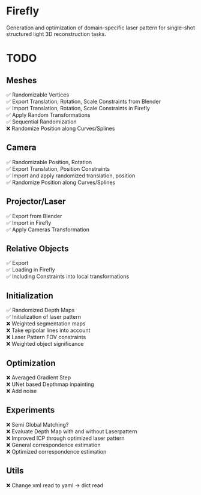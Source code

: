 # Firefly
Generation and optimization of domain-specific laser pattern for single-shot structured light 3D reconstruction tasks.



# TODO
## Meshes
✅ Randomizable Vertices  
✅ Export Translation, Rotation, Scale Constraints from Blender  
✅ Import Translation, Rotation, Scale Constraints in Firefly  
✅ Apply Random Transformations  
✅ Sequential Randomization  
❌ Randomize Position along Curves/Splines  

## Camera
✅ Randomizable Position, Rotation  
✅ Export Translation, Position Constraints  
✅ Import and apply randomized translation, position  
✅ Randomize Position along Curves/Splines 

## Projector/Laser
✅ Export from Blender  
✅ Import in Firefly  
✅ Apply Cameras Transformation  

## Relative Objects
✅ Export  
✅ Loading in Firefly  
✅ Including Constraints into local transformations

## Initialization
✅ Randomized Depth Maps  
✅ Initialization of laser pattern  
❌ Weighted segmentation maps  
❌ Take epipolar lines into account  
❌ Laser Pattern FOV constraints  
❌ Weighted object significance  

## Optimization
❌ Averaged Gradient Step  
❌ UNet based Depthmap inpainting  
❌ Add noise  

## Experiments
❌ Semi Global Matching?  
❌ Evaluate Depth Map with and without Laserpattern  
❌ Improved ICP through optimized laser pattern  
❌ General correspondence estimation  
❌ Optimized correspondence estimation  

## Utils
❌ Change xml read to yaml -> dict read